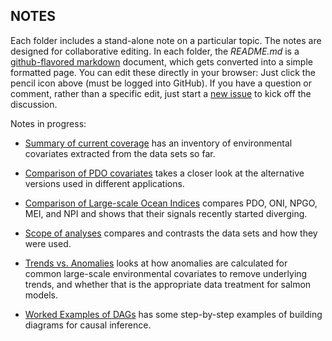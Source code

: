 ## NOTES

Each folder includes a stand-alone note on a particular topic. The notes are designed for collaborative editing. In each folder, the *README.md* is a [github-flavored markdown](https://github.github.com/gfm/) document, which gets converted into a simple formatted page. You can edit these directly in your browser: Just click the pencil icon above (must be logged into GitHub). If you have a question or comment, rather than a specific edit, just start a [new issue](https://github.com/SOLV-Code/Open-Source-Env-Cov-PacSalmon/issues) to kick off the discussion.

Notes in progress:

* [Summary of current coverage](https://github.com/SOLV-Code/Open-Source-Env-Cov-PacSalmon/tree/main/NOTES/Current_Coverage) has an inventory of environmental covariates extracted from the data sets so far.

* [Comparison of PDO covariates](https://github.com/SOLV-Code/Open-Source-Env-Cov-PacSalmon/tree/main/NOTES/PDO_Comparison) takes a closer look at the alternative versions used in different applications.

* [Comparison of Large-scale Ocean Indices](https://github.com/SOLV-Code/Open-Source-Env-Cov-PacSalmon/tree/main/NOTES/LargeScaleIndex_Comparisons) compares PDO, ONI, NPGO, MEI, and NPI and shows that their signals recently started diverging.


* [Scope of analyses](https://github.com/SOLV-Code/Open-Source-Env-Cov-PacSalmon/tree/main/NOTES/ScopeOfAnalyses) compares and contrasts the data sets and how they were used.

* [Trends vs. Anomalies](https://github.com/SOLV-Code/Open-Source-Env-Cov-PacSalmon/tree/main/NOTES/TrendsVsAnomalies) looks at  how anomalies are calculated for common large-scale environmental covariates to remove underlying trends, and whether that is the appropriate data treatment for salmon models.

* [Worked Examples of DAGs](https://github.com/SOLV-Code/Open-Source-Env-Cov-PacSalmon/tree/main/NOTES/DAGs_WorkedExamples) has some step-by-step examples of building diagrams for causal inference.

